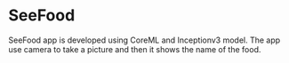 # SeeFood

SeeFood app is developed using CoreML and Inceptionv3 model. The app use camera to take a picture and then it shows the name of the food.
